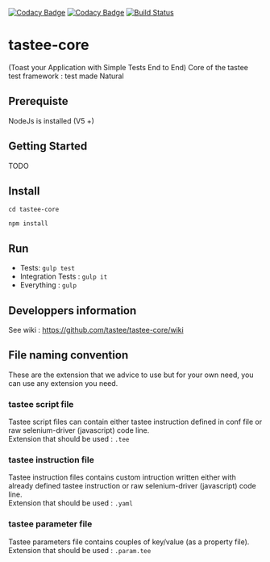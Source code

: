 [![Codacy Badge](https://api.codacy.com/project/badge/Grade/4bb2ab1ad50e438685ed89f47aac65e8)](https://www.codacy.com/app/tastee/tastee-core?utm_source=github.com&amp;utm_medium=referral&amp;utm_content=tastee/tastee-core&amp;utm_campaign=Badge_Grade)
[![Codacy Badge](https://api.codacy.com/project/badge/Coverage/4bb2ab1ad50e438685ed89f47aac65e8)](https://www.codacy.com/app/tastee/tastee-core?utm_source=github.com&amp;utm_medium=referral&amp;utm_content=tastee/tastee-core&amp;utm_campaign=Badge_Coverage)
[![Build Status](https://travis-ci.org/tastee/tastee-core.svg?branch=master)](https://travis-ci.org/tastee/tastee-core)

# tastee-core
(Toast your Application with Simple Tests End to End)
Core of the tastee test framework : test made Natural

## Prerequiste

NodeJs is installed  (V5 +)

## Getting Started
TODO

## Install

`cd tastee-core`

`npm install`

## Run 
* Tests: `gulp test`
* Integration Tests : `gulp it`
* Everything : `gulp`

## Developpers information
See wiki : https://github.com/tastee/tastee-core/wiki

## File naming convention
These are the extension that we advice to use but for your own need, you can use any extension you need.

### tastee script file
Tastee script files can contain either tastee instruction defined in conf file or raw selenium-driver (javascript) code line.  
Extension that should be used : `.tee`

### tastee instruction file
Tastee instruction files contains custom intruction written either with already defined tastee instruction or raw selenium-driver (javascript) code line.  
Extension that should be used : `.yaml`

### tastee parameter file
Tastee parameters file contains couples of key/value (as a property file).  
Extension that should be used : `.param.tee`
